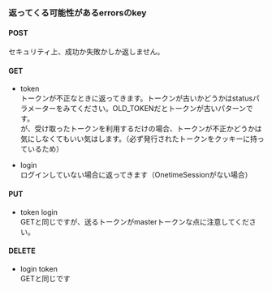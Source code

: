 ### 返ってくる可能性があるerrorsのkey

#### POST

セキュリティ上、成功か失敗かしか返しません。

#### GET

- token  
トークンが不正なときに返ってきます。トークンが古いかどうかはstatusパラメーターをみてください。OLD_TOKENだとトークンが古いパターンです。  
が、受け取ったトークンを利用するだけの場合、トークンが不正かどうかは気にしなくてもいい気はします。（必ず発行されたトークンをクッキーに持っているため）  

- login  
ログインしていない場合に返ってきます（OnetimeSessionがない場合）

#### PUT

- token login  
GETと同じですが、送るトークンがmasterトークンな点に注意してください。

#### DELETE

- login token  
GETと同じです
